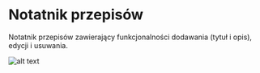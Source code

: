 # Notatnik przepisów

Notatnik przepisów zawierający funkcjonalności dodawania (tytuł i opis), edycji i usuwania.

![alt text](img/przepis1.jpg)

